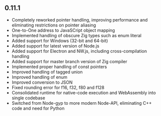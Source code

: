 ## 0.11.1

* Completely reworked pointer handling, improving performance and eliminating restrictions on 
  pointer aliasing
* One-to-One address to JavaSCript object mapping
* Implemented handling of obscure Zig types such as enum literal
* Added support for Windows (32-bit and 64-bit)
* Added support for latest version of Node.js 
* Added support for Electron and NW.js, including cross-compilation handling
* Added support for master branch version of Zig compiler
* Implemented proper handling of const pointers
* Improved handling of tagged union
* Improved handling of enum
* Improved conversion to JSON
* Fixed rounding error for f16, f32, f80 and f128
* Consolidated runtime for native-code execution and WebAssembly into single codebase
* Switched from Node-gyp to more modern Node-API, eliminating C++ code and need for Python